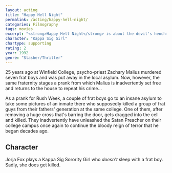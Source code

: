 ```yaml
---
layout: acting
title: "Happy Hell Night"
permalink: /acting/happy-hell-night/
categories: Filmography
tags: movies
excerpt: "<strong>Happy Hell Night</strong> is about the devil's henchman who escapes from an asylum and stops at a fraternity house he visited 25 years before."
character: "Kappa Sig Girl"
chartype: supporting
rating: 2
year: 1992
genre: "Slasher/Thriller"
---
```


25 years ago at Winfield College, psycho-priest Zachary Malius murdered seven frat boys and was put away in the local asylum. Now, however, the same fraternity stages a prank from which Malius is inadvertently set free and returns to the house to repeat his crime...

As a prank for Rush Week, a couple of frat boys go to an insane asylum to take some pictures of an inmate there who supposedly killed a group of frat guys from their fathers' generation at the same college. One of them, after removing a huge cross that's barring the door, gets dragged into the cell and killed. They inadvertently have unleashed the Satan Preacher on their college campus once again to continue the bloody reign of terror that he began decades ago.

## Character

Jorja Fox plays a Kappa Sig Sorority Girl who _doesn't_ sleep with a frat boy. Sadly, she does get killed.